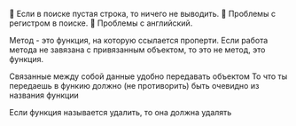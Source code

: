 📌 Если в поиске пустая строка, то ничего не выводить.
📌 Проблемы с регистром в поиске.
📌 Проблемы с английский.

Метод - это функция, на которую ссылается проперти.
Если работа метода не завязана с привязанным объектом, то это не метод, это функция.

Связанные между собой данные удобно передавать объектом
То что ты передаешь в функию должно (не противорить) быть очевидно из названия функции

Если функция называется удалить, то она должна удалять
